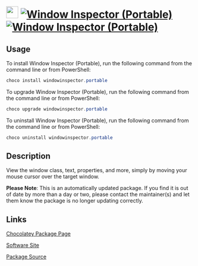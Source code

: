 ﻿# <img src="https://rawcdn.githack.com/virtualex-itv/chocolatey-packages/cfd5955b3d908853bac0149541a3350ef83f1a7c/icons/windowinspector.png" width="32" height="32"/> [![Window Inspector (Portable)](https://img.shields.io/chocolatey/v/windowinspector.portable.svg?label=Window+Inspector+(Portable))](https://chocolatey.org/packages/windowinspector.portable) [![Window Inspector (Portable)](https://img.shields.io/chocolatey/dt/windowinspector.portable.svg)](https://chocolatey.org/packages/windowinspector.portable)

## Usage

To install Window Inspector (Portable), run the following command from the command line or from PowerShell:

```powershell
choco install windowinspector.portable
```

To upgrade Window Inspector (Portable), run the following command from the command line or from PowerShell:

```powershell
choco upgrade windowinspector.portable
```

To uninstall Window Inspector (Portable), run the following command from the command line or from PowerShell:

```powershell
choco uninstall windowinspector.portable
```

## Description

View the window class, text, properties, and more, simply by moving your mouse cursor over the target window.

**Please Note**: This is an automatically updated package. If you find it is
out of date by more than a day or two, please contact the maintainer(s) and
let them know the package is no longer updating correctly.

## Links

[Chocolatey Package Page](https://chocolatey.org/packages/windowinspector.portable)

[Software Site](https://www.binaryfortress.com/WindowInspector/)

[Package Source](https://github.com/virtualex-itv/chocolatey-packages/tree/master/automatic/windowinspector.portable)
